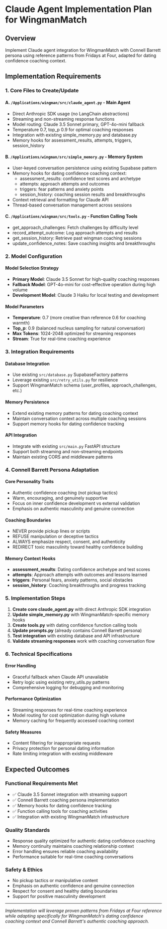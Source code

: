 # Claude Agent Implementation Plan for WingmanMatch

## Overview
Implement Claude agent integration for WingmanMatch with Connell Barrett persona using reference patterns from Fridays at Four, adapted for dating confidence coaching context.

## Implementation Requirements

### 1. Core Files to Create/Update

#### A. `/Applications/wingman/src/claude_agent.py` - Main Agent
- Direct Anthropic SDK usage (no LangChain abstractions)
- Streaming and non-streaming response functions  
- Model routing: Claude 3.5 Sonnet primary, GPT-4o-mini fallback
- Temperature 0.7, top_p 0.9 for optimal coaching responses
- Integration with existing simple_memory.py and database.py
- Memory hooks for assessment_results, attempts, triggers, session_history

#### B. `/Applications/wingman/src/simple_memory.py` - Memory System
- User-keyed conversation persistence using existing Supabase pattern
- Memory hooks for dating confidence coaching context:
  - assessment_results: confidence test scores and archetype
  - attempts: approach attempts and outcomes  
  - triggers: fear patterns and anxiety points
  - session_history: coaching session results and breakthroughs
- Context retrieval and formatting for Claude API
- Thread-based conversation management across sessions

#### C. `/Applications/wingman/src/tools.py` - Function Calling Tools
- get_approach_challenges: Fetch challenges by difficulty level
- record_attempt_outcome: Log approach attempts and results
- get_session_history: Retrieve past wingman coaching sessions
- update_confidence_notes: Save coaching insights and breakthroughs

### 2. Model Configuration

#### Model Selection Strategy
- **Primary Model**: Claude 3.5 Sonnet for high-quality coaching responses
- **Fallback Model**: GPT-4o-mini for cost-effective operation during high volume
- **Development Model**: Claude 3 Haiku for local testing and development

#### Model Parameters
- **Temperature**: 0.7 (more creative than reference 0.6 for coaching warmth)
- **Top_p**: 0.9 (balanced nucleus sampling for natural conversation)
- **Max Tokens**: 1024-2048 optimized for streaming responses
- **Stream**: True for real-time coaching experience

### 3. Integration Requirements

#### Database Integration
- Use existing `src/database.py` SupabaseFactory patterns
- Leverage existing `src/retry_utils.py` for resilience
- Support WingmanMatch schema (user_profiles, approach_challenges, etc.)

#### Memory Persistence
- Extend existing memory patterns for dating coaching context
- Maintain conversation context across multiple coaching sessions
- Support memory hooks for dating confidence tracking

#### API Integration
- Integrate with existing `src/main.py` FastAPI structure
- Support both streaming and non-streaming endpoints
- Maintain existing CORS and middleware patterns

### 4. Connell Barrett Persona Adaptation

#### Core Personality Traits
- Authentic confidence coaching (not pickup tactics)
- Warm, encouraging, and genuinely supportive
- Focus on inner confidence development vs external validation
- Emphasis on authentic masculinity and genuine connection

#### Coaching Boundaries
- NEVER provide pickup lines or scripts
- REFUSE manipulation or deceptive tactics  
- ALWAYS emphasize respect, consent, and authenticity
- REDIRECT toxic masculinity toward healthy confidence building

#### Memory Context Hooks
- **assessment_results**: Dating confidence archetype and test scores
- **attempts**: Approach attempts with outcomes and lessons learned
- **triggers**: Personal fears, anxiety patterns, social obstacles
- **session_history**: Coaching breakthroughs and progress tracking

### 5. Implementation Steps

1. **Create core claude_agent.py** with direct Anthropic SDK integration
2. **Update simple_memory.py** with WingmanMatch-specific memory hooks
3. **Create tools.py** with dating confidence function calling tools
4. **Update prompts.py** (already contains Connell Barrett persona)
5. **Test integration** with existing database and API infrastructure
6. **Validate streaming responses** work with coaching conversation flow

### 6. Technical Specifications

#### Error Handling
- Graceful fallback when Claude API unavailable
- Retry logic using existing retry_utils.py patterns
- Comprehensive logging for debugging and monitoring

#### Performance Optimization
- Streaming responses for real-time coaching experience
- Model routing for cost optimization during high volume
- Memory caching for frequently accessed coaching context

#### Safety Measures
- Content filtering for inappropriate requests
- Privacy protection for personal dating information
- Rate limiting integration with existing middleware

## Expected Outcomes

### Functional Requirements Met
- ✅ Claude 3.5 Sonnet integration with streaming support
- ✅ Connell Barrett coaching persona implementation
- ✅ Memory hooks for dating confidence tracking
- ✅ Function calling tools for coaching activities
- ✅ Integration with existing WingmanMatch infrastructure

### Quality Standards
- Response quality optimized for authentic dating confidence coaching
- Memory continuity maintains coaching relationship context
- Error handling ensures reliable coaching availability
- Performance suitable for real-time coaching conversations

### Safety & Ethics
- No pickup tactics or manipulative content
- Emphasis on authentic confidence and genuine connection
- Respect for consent and healthy dating boundaries
- Support for positive masculinity development

---

*Implementation will leverage proven patterns from Fridays at Four reference while adapting specifically for WingmanMatch's dating confidence coaching context and Connell Barrett's authentic coaching approach.*